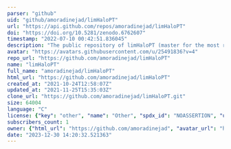 ```yaml
---
parser: "github"
uid: "github/amoradinejad/limHaloPT"
url: "https://api.github.com/repos/amoradinejad/limHaloPT"
doi: "https://doi.org/10.5281/zenodo.6762607"
timestamp: "2022-07-10 00:42:51.836045"
description: "The public repository of limHaloPT (master for the most recent version of the code)"
avatar: "https://avatars.githubusercontent.com/u/25491836?v=4"
repo_url: "https://github.com/amoradinejad/limHaloPT"
name: "limHaloPT"
full_name: "amoradinejad/limHaloPT"
html_url: "https://github.com/amoradinejad/limHaloPT"
created_at: "2021-10-24T12:58:07Z"
updated_at: "2021-11-25T15:35:03Z"
clone_url: "https://github.com/amoradinejad/limHaloPT.git"
size: 64004
language: "C"
license: {"key": "other", "name": "Other", "spdx_id": "NOASSERTION", "url": null, "node_id": "MDc6TGljZW5zZTA="}
subscribers_count: 1
owner: {"html_url": "https://github.com/amoradinejad", "avatar_url": "https://avatars.githubusercontent.com/u/25491836?v=4", "login": "amoradinejad", "type": "User"}
date: "2023-12-30 14:20:32.521363"
---
```

